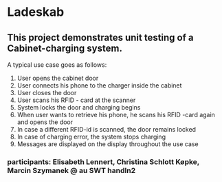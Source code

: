 # Ladeskab

## This project demonstrates unit testing of a Cabinet-charging system. 

A typical use case goes as follows:
1. User opens the cabinet door
2. User connects his phone to the charger inside the cabinet
3. User closes the door
4. User scans his RFID - card at the scanner 
5. System locks the door and charging begins
6. When user wants to retrieve his phone, he scans his RFID -card again and opens the door
7. In case a different RFID-id is scanned, the door remains locked
8. In case of charging error, the system stops charging
9. Messages are displayed on the display throughout the use case

### participants: Elisabeth Lennert, Christina Schlott Køpke, Marcin Szymanek @ au SWT handIn2
